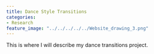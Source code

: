 ```yaml
---
title: Dance Style Transitions
categories:
- Research
feature_image: "../../../../../Website_drawing_3.png"
---
```


This is where I will describe my dance transitions project. 
